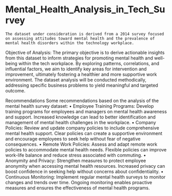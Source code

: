 # Mental_Health_Analysis_in_Tech_Survey
	The dataset under consideration is derived from a 2014 survey focused on assessing attitudes toward mental health and the prevalence of mental health disorders within the technology workplace.

Objective of Analysis:
	The primary objective is to derive actionable insights from this dataset to inform strategies for promoting mental health and well-being within the tech workplace. By exploring patterns, correlations, and influential factors, we aim to identify key areas for intervention and improvement, ultimately fostering a healthier and more supportive work environment. The dataset analysis will be conducted methodically, addressing specific business problems to yield meaningful and targeted outcome.

Recommendations
	Some recommendations based on the analysis of the mental health survey dataset:
•	Employee Training Programs: Develop training programs for employees and managers on mental health awareness and support. Increased knowledge can lead to better identification and management of mental health challenges in the workplace.
•	Company Policies: Review and update company policies to include comprehensive mental health support. Clear policies can create a supportive environment and encourage employees to seek help without fear of negative consequences.
•	Remote Work Policies: Assess and adapt remote work policies to accommodate mental health needs. Flexible policies can improve work-life balance and reduce stress associated with commuting.
•	Anonymity and Privacy: Strengthen measures to protect employee anonymity when accessing mental health resources. Increased privacy can boost confidence in seeking help without concerns about confidentiality.
•	Continuous Monitoring: Implement regular mental health surveys to monitor changes and trends over time. Ongoing monitoring enables proactive measures and ensures the effectiveness of mental health programs.

